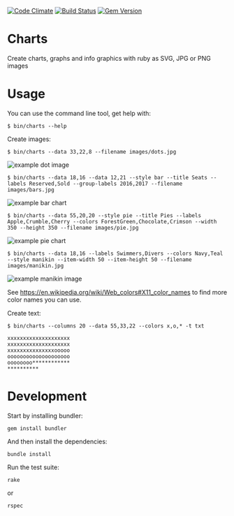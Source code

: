 [![Code Climate](https://codeclimate.com/github/eikes/charts/badges/gpa.svg)](https://codeclimate.com/github/eikes/charts)
[![Build Status](https://travis-ci.org/eikes/charts.svg?branch=master)](https://travis-ci.org/eikes/charts)
[![Gem Version](https://badge.fury.io/rb/charts.svg)](https://badge.fury.io/rb/charts)

# Charts

Create charts, graphs and info graphics with ruby as SVG, JPG or PNG images

# Usage

You can use the command line tool, get help with:

    $ bin/charts --help

Create images:

    $ bin/charts --data 33,22,8 --filename images/dots.jpg

![example dot image](https://raw.githubusercontent.com/eikes/charts/master/images/dots.jpg)

    $ bin/charts --data 18,16 --data 12,21 --style bar --title Seats --labels Reserved,Sold --group-labels 2016,2017 --filename images/bars.jpg

![example bar chart](https://raw.githubusercontent.com/eikes/charts/master/images/bars.jpg)

    $ bin/charts --data 55,20,20 --style pie --title Pies --labels Apple,Crumble,Cherry --colors ForestGreen,Chocolate,Crimson --width 350 --height 350 --filename images/pie.jpg

![example pie chart](https://raw.githubusercontent.com/eikes/charts/master/images/pie.jpg)

    $ bin/charts --data 18,16 --labels Swimmers,Divers --colors Navy,Teal --style manikin --item-width 50 --item-height 50 --filename images/manikin.jpg

![example manikin image](https://raw.githubusercontent.com/eikes/charts/master/images/manikin.jpg)

See https://en.wikipedia.org/wiki/Web_colors#X11_color_names to find more color names you can use.

Create text:

    $ bin/charts --columns 20 --data 55,33,22 --colors x,o,* -t txt

    xxxxxxxxxxxxxxxxxxxx
    xxxxxxxxxxxxxxxxxxxx
    xxxxxxxxxxxxxxxooooo
    oooooooooooooooooooo
    oooooooo************
    **********

# Development

Start by installing bundler:

    gem install bundler

And then install the dependencies:

    bundle install

Run the test suite:

    rake

or

    rspec
